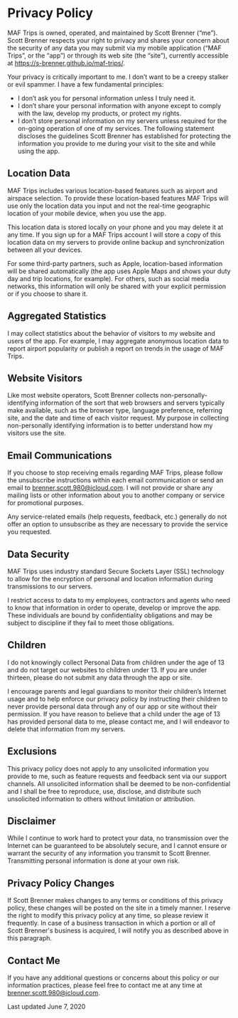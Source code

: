 # Privacy Policy

MAF Trips is owned, operated, and maintained by Scott Brenner (“me”). Scott Brenner respects your right to privacy and shares your concern about the security of any data you may submit via my mobile application (“MAF Trips”, or the “app”) or through its web site (the “site”), currently accessible at https://s-brenner.github.io/maf-trips/.

Your privacy is critically important to me. I don’t want to be a creepy stalker or evil spammer. I have a few fundamental principles:

* I don’t ask you for personal information unless I truly need it.
* I don’t share your personal information with anyone except to comply with the law, develop my products, or protect my rights.
* I don’t store personal information on my servers unless required for the on-going operation of one of my services.
The following statement discloses the guidelines Scott Brenner has established for protecting the information you provide to me during your visit to the site and while using the app.

## Location Data

MAF Trips includes various location-based features such as airport and airspace selection. To provide these location-based features MAF Trips will use only the location data you input and not the real-time geographic location of your mobile device, when you use the app.

This location data is stored locally on your phone and you may delete it at any time. If you sign up for a MAF Trips account I will store a copy of this location data on my servers to provide online backup and synchronization between all your devices.

For some third-party partners, such as Apple, location-based information will be shared automatically (the app uses Apple Maps and shows your duty day and trip locations, for example). For others, such as social media networks, this information will only be shared with your explicit permission or if you choose to share it.

## Aggregated Statistics

I may collect statistics about the behavior of visitors to my website and users of the app. For example, I may aggregate anonymous location data to report airport popularity or publish a report on trends in the usage of MAF Trips.

## Website Visitors

Like most website operators, Scott Brenner collects non-personally-identifying information of the sort that web browsers and servers typically make available, such as the browser type, language preference, referring site, and the date and time of each visitor request. My purpose in collecting non-personally identifying information is to better understand how my visitors use the site.

## Email Communications

If you choose to stop receiving emails regarding MAF Trips, please follow the unsubscribe instructions within each email communication or send an email to brenner.scott.980@icloud.com. I will not provide or share any mailing lists or other information about you to another company or service for promotional purposes.

Any service-related emails (help requests, feedback, etc.) generally do not offer an option to unsubscribe as they are necessary to provide the service you requested.

## Data Security

MAF Trips uses industry standard Secure Sockets Layer (SSL) technology to allow for the encryption of personal and location information during transmissions to our servers.

I restrict access to data to my employees, contractors and agents who need to know that information in order to operate, develop or improve the app. These individuals are bound by confidentiality obligations and may be subject to discipline if they fail to meet those obligations.

## Children

I do not knowingly collect Personal Data from children under the age of 13 and do not target our websites to children under 13. If you are under thirteen, please do not submit any data through the app or site.

I encourage parents and legal guardians to monitor their children’s Internet usage and to help enforce our privacy policy by instructing their children to never provide personal data through any of our app or site without their permission. If you have reason to believe that a child under the age of 13 has provided personal data to me, please contact me, and I will endeavor to delete that information from my servers.

## Exclusions

This privacy policy does not apply to any unsolicited information you provide to me, such as feature requests and feedback sent via our support channels. All unsolicited information shall be deemed to be non-confidential and I shall be free to reproduce, use, disclose, and distribute such unsolicited information to others without limitation or attribution.

## Disclaimer

While I continue to work hard to protect your data, no transmission over the Internet can be guaranteed to be absolutely secure, and I cannot ensure or warrant the security of any information you transmit to Scott Brenner. Transmitting personal information is done at your own risk.

## Privacy Policy Changes

If Scott Brenner makes changes to any terms or conditions of this privacy policy, these changes will be posted on the site in a timely manner. I reserve the right to modify this privacy policy at any time, so please review it frequently. In case of a business transaction in which a portion or all of Scott Brenner's business is acquired, I will notify you as described above in this paragraph.

## Contact Me

If you have any additional questions or concerns about this policy or our information practices, please feel free to contact me at any time at brenner.scott.980@icloud.com.

Last updated June 7, 2020
